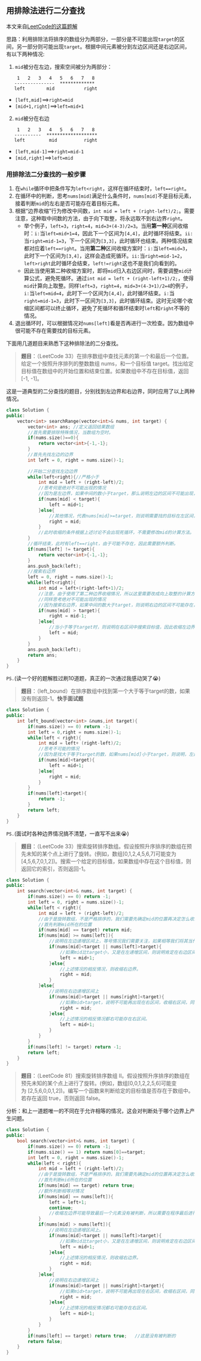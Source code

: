 ## 用排除法进行二分查找
本文来自[LeetCode的这篇题解](https://leetcode-cn.com/problems/search-insert-position/solution/te-bie-hao-yong-de-er-fen-cha-fa-fa-mo-ban-python-/)

思路：利用排除法将排序的数组分为两部分，一部分是不可能出现`target`的区间，另一部分则可能出现`target`。根据中间元素被分到左边区间还是右边区间，有以下两种情况:

1. `mid`被分在左边，搜索空间被分为两部分：
```
    1   2   3   4   5   6   7   8
   ---------------  *************
   left        mid           right
```
* `[left,mid]`==>`right=mid`
* `[mid+1,right]`==>`left=mid+1`

2. `mid`被分在右边
```
    1   2   3   4   5   6   7   8
   ----------  *******************
   left         mid          right
```
* `[left,mid-1]`==>`right=mid-1`
* `[mid,right]`==>`left=mid`

### 用排除法二分查找的一般步骤
1.  在`while`循环中把条件写为`left<right`，这样在循环结束时，`left==right`。
2.  在循环中的判断，思考`nums[mid]`满足什么条件时，`nums[mid]`不是目标元素，接着判断`mid`的左右是否可能存在着目标元素。
3.  根据“边界收缩”行为修改中间数，`int mid = left + (right-left)/2;`。需要注意，这种取中间数的方法，由于向下取整，将永远取不到右边界`right`。
    *  举个例子，`left=3`，`right=4`，`mid=3+(4-3)/2=3`。当用**第一种**区间收缩时：`i:`当`left=mid+1=4`，因此下一个区间为`[4,4]`，此时循环将结束。`ii:`当`right=mid-1=3`，下一个区间为`[3,3]`，此时循环也结束。两种情况结束都对应着`left==right`。当用**第二种**区间收缩方案时：`i:`当`left=mid=3`，此时下一个区间为`[3,4]`，这样会造成死循环。`ii:`当`right=mid-1=2`，`left>right`此时循环会结束，`left!=right`这也不是我们向看到的。
    *  因此当使用第二种收缩方案时，即将`mid`归入右边区间时，需要调整`mid`计算公式，避免死循环。通过`int mid = left + (right-left+1)/2;`，使得`mid`计算向上取整。同样`left=3`，`right=4`，`mid=3+(4-3+1)/2=4`的例子，`i:`当`left=mid=4`，此时下一个区间为`[4,4]`，此时循环结束。`i:`当`right=mid-1=3`，此时下一区间为`[3,3]`，此时循环结束。这时无论哪个收缩区间都可以终止循环，避免了死循环和循环结束时`left`和`right`不等的情况。
4.  退出循环时，可以根据情况对`nums[left]`看是否再进行一次检查。因为数组中很可能不存在需要找的目标元素。

下面用几道题目来熟悉下这种排除法的二分查找。
>**题目**：（LeetCode 33）在排序数组中查找元素的第一个和最后一个位置。给定一个按照升序排列的整数数组 nums，和一个目标值 target。找出给定目标值在数组中的开始位置和结束位置。如果数组中不存在目标值，返回 [-1, -1]。

这是一道典型的二分查找的题目，分别找到左边界和右边界，同时应用了以上两种情况。
```C++
class Solution {
public:
    vector<int> searchRange(vector<int>& nums, int target) {
        vector<int> ans; //定义返回结果数组
        //首先需要排除特殊情况，当数组为空时。
        if(nums.size()==0){
            return vector<int>{-1,-1};
        }
        //首先先找左边的边界
        int left = 0, right = nums.size()-1;
        
        //开始二分查找左边边界
        while(left<right){//严格小于
            int mid = left + (right-left)/2;
            //思考何是绝对不可能出现的情况
            //因为是左边界，如果中间的数小于target，那么说明左边的区间不可能出现，收缩左边界。
            if(nums[mid] < target){
                left = mid+1;
            }else{
                //其他情况，代表nums[mid]>=target，则说明需要找的目标在左区间，收缩右边界。
                right = mid;
            }
            //此时收缩的条件根据上述讨论不会出现死循环，不需要修改mid的计算方法。
        }
        //循环结束，此时有left==right，由于可能不存在，因此需要额外判断。
        if(nums[left] != target){
            return vector<int>{-1,-1};
        }
        ans.push_back(left);
        //搜索右边界
        left = 0, right = nums.size()-1;
        while(left<right){
            int mid = left+(right-left+1)/2;
            //注意，由于使用了第二种边界收缩情况，所以这里需要改成向上取整的计算方式。
            //同样思考绝对不可能出现的情况
            //因为搜索右边界，如果中间的数大于target，则说明右边的区间不可能存在，收缩右边界
            if(nums[mid] > target){
                right = mid-1;
            }else{
                //当小于等于target时，则说明在右区间中搜索目标值，因此收缩左边界
                left = mid;
            }
        } 
        ans.push_back(left);
        return ans;
    }
}
```
`PS.`(读一个好的题解胜过刷10道题，真正的一次通过我感动哭了😭)

>**题目**：（left_bound）在排序数组中找到第一个大于等于target的数，如果没有则返回-1。**快手面试题**
```c++
class Solution {
public:
    int left_bound(vector<int> &nums,int target){
        if(nums.size() == 0) return -1;
        int left = 0,right = nums.size()-1;
        while(left < right){
            int mid = left+ (right-left)/2;
            //思考不可能的情况
            //因为是找大于等于target的数，如果nums[mid]小于target，则说明，左边的区间不可能存在目标值，收缩左边界。
            if(nums[mid]<target){
                left = mid+1;
            }else{
                right = mid;
            }
        }
        if(nums[left]<target){
            return -1;
        }
        return left;
    }
}
```
`PS.`(面试时各种边界情况搞不清楚，一直写不出来😭)

>**题目**：（LeetCode 33）搜索旋转排序数组。假设按照升序排序的数组在预先未知的某个点上进行了旋转。(例如，数组[0,1,2,4,5,6,7]可能变为[4,5,6,7,0,1,2])。搜索一个给定的目标值，如果数组中存在这个目标值，则返回它的索引，否则返回-1。
```c++
class Solution {
public:
    int search(vector<int>& nums, int target) {
        if(nums.size() == 0) return -1;
        int left = 0, right = nums.size()-1;
        while(left < right){
            int mid = left + (right-left)/2;
            //由于是旋转数组，不是严格排序的，我们需要先确定mid的位置再决定怎么收缩边界。
            //首先判断mid所在的位置
            if(nums[mid] == target) return mid;
            if(nums[mid] >= nums[left]){
                //说明在左边递增区间上，等号情况我们需要关注，如果相等我们将其当作左递增区间。
                if(nums[mid]<target || nums[left]>target){
                    //如果mid比target小，又是在左递增区间，则说明肯定在右边区间。同时当left>target时，说明左边区间不可能存在target，所以收缩左边界。
                    left = mid+1;
                }else{
                    //上述情况的相反情况，则收缩右边界。
                    right = mid;
                }
            }else{
                //说明在右边递增区间上
                if(nums[mid]>target || nums[right]<target){
                    //如果mid>target，说明不可能再出现在右区间，收缩右区间，同时当right<target时，也不可能再存在于右区间了，收缩右边界
                    right = mid;
                }else{
                    //上述情况的相反情况都右可能存在右区间。
                    left = mid+1;
                }
            }
        }
        if(nums[left] != target) return -1;
        return left;
    }
}
```

>**题目**：（LeetCode 81）搜索旋转排序数组 II。假设按照升序排序的数组在预先未知的某个点上进行了旋转。(例如，数组[0,0,1,2,2,5,6]可能变为 [2,5,6,0,0,1,2])。编写一个函数来判断给定的目标值是否存在于数组中。若存在返回 true，否则返回 false。

分析：和上一道题唯一的不同在于允许相等的情况，这会对判断处于哪个边界上产生问题。
```c++
class Solution {
public:
    bool search(vector<int>& nums, int target) {
        if(nums.size() == 0) return -1;
        if(nums.size() == 1) return nums[0]==target;
        int left = 0, right = nums.size()-1;
        while(left < right){
            int mid = left + (right-left)/2;
            //由于是旋转数组，不是严格排序的，我们需要先确定mid的位置再决定怎么收缩边界。
            //首先判断mid所在的位置
            if(nums[mid] == target) return true;
            //额外判断相等对情况
            if(nums[mid] == nums[left]){
                left = left+1;
                continue;
                //收缩左边界可能导致最后一个元素没有被判断，所以需要在程序最后进行额外判断。
            }
            if(nums[mid] > nums[left]){
                //说明在左边递增区间上。
                if(nums[mid]<target || nums[left]>target){
                    //如果mid比target小，又是在左递增区间，则说明肯定在右边区间。同时当left>target时，说明左边区间不可能存在target，所以收缩左边界。
                    left = mid+1;
                }else{
                    //上述情况的相反情况，则收缩右边界。
                    right = mid;
                }
            }else{
                //说明在右边递增区间上
                if(nums[mid]>target || nums[right]<target){
                    //如果mid>target，说明不可能再出现在右区间，收缩右区间，同时当right<target时，也不可能再存在于右区间了，收缩右边界
                    right = mid;
                }else{
                    //上述情况的相反情况都右可能存在右区间。
                    left = mid+1;
                }
            }
        }
        if(nums[left] == target) return true;   //这是没有被判断的
        return false;
    }
}
```
